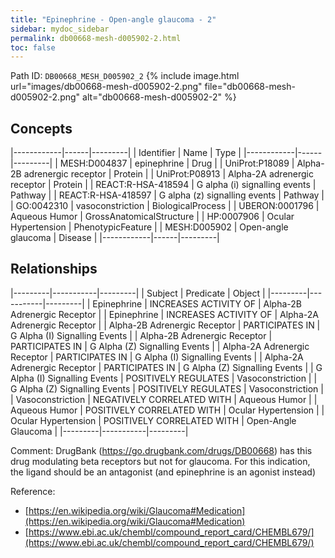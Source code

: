 ```yaml
---
title: "Epinephrine - Open-angle glaucoma - 2"
sidebar: mydoc_sidebar
permalink: db00668-mesh-d005902-2.html
toc: false 
---
```



Path ID: `DB00668_MESH_D005902_2`
{% include image.html url="images/db00668-mesh-d005902-2.png" file="db00668-mesh-d005902-2.png" alt="db00668-mesh-d005902-2" %}

## Concepts

|------------|------|---------|
| Identifier | Name | Type    |
|------------|------|---------|
| MESH:D004837 | epinephrine | Drug |
| UniProt:P18089 | Alpha-2B adrenergic receptor | Protein |
| UniProt:P08913 | Alpha-2A adrenergic receptor | Protein |
| REACT:R-HSA-418594 | G alpha (i) signalling events | Pathway |
| REACT:R-HSA-418597 | G alpha (z) signalling events | Pathway |
| GO:0042310 | vasoconstriction | BiologicalProcess |
| UBERON:0001796 | Aqueous Humor | GrossAnatomicalStructure |
| HP:0007906 | Ocular Hypertension | PhenotypicFeature |
| MESH:D005902 | Open-angle glaucoma | Disease |
|------------|------|---------|

## Relationships

|---------|-----------|---------|
| Subject | Predicate | Object  |
|---------|-----------|---------|
| Epinephrine | INCREASES ACTIVITY OF | Alpha-2B Adrenergic Receptor |
| Epinephrine | INCREASES ACTIVITY OF | Alpha-2A Adrenergic Receptor |
| Alpha-2B Adrenergic Receptor | PARTICIPATES IN | G Alpha (I) Signalling Events |
| Alpha-2B Adrenergic Receptor | PARTICIPATES IN | G Alpha (Z) Signalling Events |
| Alpha-2A Adrenergic Receptor | PARTICIPATES IN | G Alpha (I) Signalling Events |
| Alpha-2A Adrenergic Receptor | PARTICIPATES IN | G Alpha (Z) Signalling Events |
| G Alpha (I) Signalling Events | POSITIVELY REGULATES | Vasoconstriction |
| G Alpha (Z) Signalling Events | POSITIVELY REGULATES | Vasoconstriction |
| Vasoconstriction | NEGATIVELY CORRELATED WITH | Aqueous Humor |
| Aqueous Humor | POSITIVELY CORRELATED WITH | Ocular Hypertension |
| Ocular Hypertension | POSITIVELY CORRELATED WITH | Open-Angle Glaucoma |
|---------|-----------|---------|

Comment: DrugBank (https://go.drugbank.com/drugs/DB00668) has this drug modulating beta receptors but not for glaucoma. For this indication, the ligand should be an antagonist (and epinephrine is an agonist instead)

Reference: 
  - [https://en.wikipedia.org/wiki/Glaucoma#Medication](https://en.wikipedia.org/wiki/Glaucoma#Medication)
  - [https://www.ebi.ac.uk/chembl/compound_report_card/CHEMBL679/](https://www.ebi.ac.uk/chembl/compound_report_card/CHEMBL679/)
